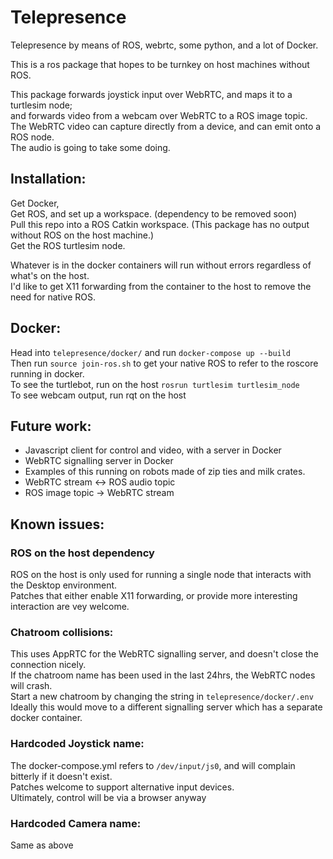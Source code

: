 # Telepresence
Telepresence by means of ROS, webrtc, some python, and a lot of Docker.

This is a ros package that hopes to be turnkey on host machines without ROS.

This package forwards joystick input over WebRTC, and maps it to a turtlesim node;\
and forwards video from a webcam over WebRTC to a ROS image topic. \
The WebRTC video can capture directly from a device, and can emit onto a ROS node. \
The audio is going to take some doing.


## Installation:
Get Docker,\
Get ROS, and set up a workspace. (dependency to be removed soon)\
Pull this repo into a ROS Catkin workspace. (This package has no output without ROS on the host machine.)\
Get the ROS turtlesim node.

Whatever is in the docker containers will run without errors regardless of what's on the host.\
I'd like to get X11 forwarding from the container to the host to remove the need for native ROS.

## Docker:
Head into `telepresence/docker/` and run `docker-compose up --build`\
Then run `source join-ros.sh` to get your native ROS to refer to the roscore running in docker.\
To see the turtlebot, run on the host `rosrun turtlesim turtlesim_node` \
To see webcam output, run rqt on the host

## Future work:
- Javascript client for control and video, with a server in Docker
- WebRTC signalling server in Docker
- Examples of this running on robots made of zip ties and milk crates.
- WebRTC stream <-> ROS audio topic
- ROS image topic -> WebRTC stream

## Known issues:
### ROS on the host dependency 
ROS on the host is only used for running a single node that interacts with the Desktop environment.\
Patches that either enable X11 forwarding, or provide more interesting interaction are vey welcome.

### Chatroom collisions:
This uses AppRTC for the WebRTC signalling server, and doesn't close the connection nicely.\
If the chatroom name has been used in the last 24hrs, the WebRTC nodes will crash.\
Start a new chatroom by changing the string in `telepresence/docker/.env` \
Ideally this would move to a different signalling server which has a separate docker container.

### Hardcoded Joystick name:
The docker-compose.yml refers to `/dev/input/js0`, and will complain bitterly if it doesn't exist. \
Patches welcome to support alternative input devices. \
Ultimately, control will be via a browser anyway

### Hardcoded Camera name:
Same as above
